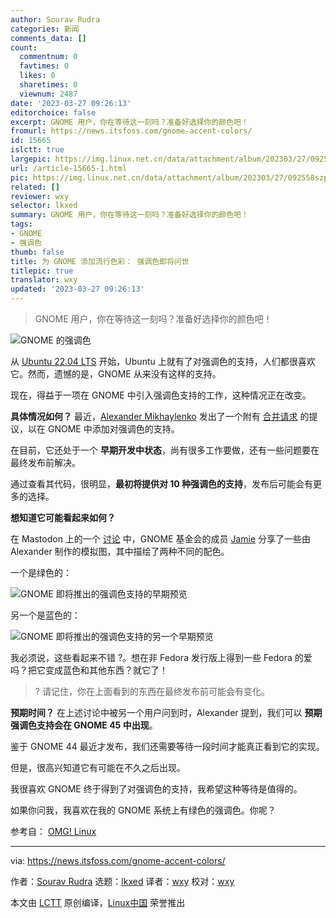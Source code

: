 ```yaml
---
author: Sourav Rudra
categories: 新闻
comments_data: []
count:
  commentnum: 0
  favtimes: 0
  likes: 0
  sharetimes: 0
  viewnum: 2487
date: '2023-03-27 09:26:13'
editorchoice: false
excerpt: GNOME 用户，你在等待这一刻吗？准备好选择你的颜色吧！
fromurl: https://news.itsfoss.com/gnome-accent-colors/
id: 15665
islctt: true
largepic: https://img.linux.net.cn/data/attachment/album/202303/27/092558szpjzk341lv7zvvg.jpg
url: /article-15665-1.html
pic: https://img.linux.net.cn/data/attachment/album/202303/27/092558szpjzk341lv7zvvg.jpg.thumb.jpg
related: []
reviewer: wxy
selector: lkxed
summary: GNOME 用户，你在等待这一刻吗？准备好选择你的颜色吧！
tags:
- GNOME
- 强调色
thumb: false
title: 为 GNOME 添加流行色彩： 强调色即将问世
titlepic: true
translator: wxy
updated: '2023-03-27 09:26:13'
---
```



> 
> GNOME 用户，你在等待这一刻吗？准备好选择你的颜色吧！
> 
> 
> 


![GNOME 的强调色](https://img.linux.net.cn/data/attachment/album/202303/27/092558szpjzk341lv7zvvg.jpg)


从 [Ubuntu 22.04 LTS](https://news.itsfoss.com/ubuntu-22-04-release/) 开始，Ubuntu 上就有了对强调色的支持，人们都很喜欢它。然而，遗憾的是，GNOME 从来没有这样的支持。


现在，得益于一项在 GNOME 中引入强调色支持的工作，这种情况正在改变。


**具体情况如何？** 最近，[Alexander Mikhaylenko](https://gitlab.gnome.org/exalm?ref=its-foss-news) 发出了一个附有 [合并请求](https://gitlab.gnome.org/GNOME/gnome-shell/-/merge_requests/2715?ref=its-foss-news) 的提议，以在 GNOME 中添加对强调色的支持。


在目前，它还处于一个 **早期开发中状态**，尚有很多工作要做，还有一些问题要在最终发布前解决。


通过查看其代码，很明显，**最初将提供对 10 种强调色的支持**，发布后可能会有更多的选择。


**想知道它可能看起来如何？**


在 Mastodon 上的一个 [讨论](https://crab.garden/@jamie/110063105101806314?ref=its-foss-news) 中，GNOME 基金会的成员 [Jamie](https://crab.garden/@jamie?ref=its-foss-news) 分享了一些由 Alexander 制作的模拟图，其中描绘了两种不同的配色。


一个是绿色的：


![GNOME 即将推出的强调色支持的早期预览](https://img.linux.net.cn/data/attachment/album/202303/27/092613lihq55xvdk55bcqi.png)


另一个是蓝色的：


![GNOME 即将推出的强调色支持的另一个早期预览](https://img.linux.net.cn/data/attachment/album/202303/27/092614mu4fct4q8w52t888.png)


我必须说，这些看起来不错 ?。想在非 Fedora 发行版上得到一些 Fedora 的爱吗？把它变成蓝色和其他东西？就它了！



> 
> ? 请记住，你在上面看到的东西在最终发布前可能会有变化。
> 
> 
> 


**预期时间？** 在上述讨论中被另一个用户问到时，Alexander 提到，我们可以 **预期强调色支持会在 GNOME 45 中出现**。


鉴于 GNOME 44 最近才发布，我们还需要等待一段时间才能真正看到它的实现。


但是，很高兴知道它有可能在不久之后出现。


我很喜欢 GNOME 终于得到了对强调色的支持，我希望这种等待是值得的。


如果你问我，我喜欢在我的 GNOME 系统上有绿色的强调色。你呢？


参考自： [OMG! Linux](https://www.omglinux.com/gnome-accent-colors-are-coming/?ref=its-foss-news)




---


via: <https://news.itsfoss.com/gnome-accent-colors/>


作者：[Sourav Rudra](https://news.itsfoss.com/author/sourav/) 选题：[lkxed](https://github.com/lkxed/) 译者：[wxy](https://github.com/wxy) 校对：[wxy](https://github.com/wxy)


本文由 [LCTT](https://github.com/LCTT/TranslateProject) 原创编译，[Linux中国](https://linux.cn/) 荣誉推出